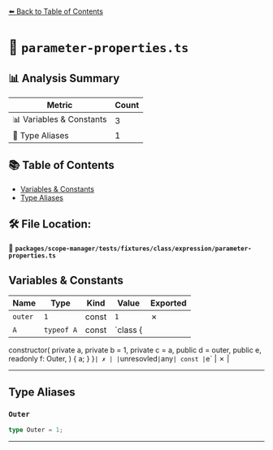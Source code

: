 [⬅️ Back to Table of Contents](../../../../../../index.md)

# 📄 `parameter-properties.ts`

## 📊 Analysis Summary

| Metric | Count |
|--------|-------|
| 📊 Variables & Constants | 3 |
| 📑 Type Aliases | 1 |

## 📚 Table of Contents

- [Variables & Constants](#variables-constants)
- [Type Aliases](#type-aliases)

## 🛠️ File Location:
📂 **`packages/scope-manager/tests/fixtures/class/expression/parameter-properties.ts`**

## Variables & Constants

| Name | Type | Kind | Value | Exported |
|------|------|------|-------|----------|
| `outer` | `1` | const | `1` | ✗ |
| `A` | `typeof A` | const | `class {
  constructor(
    private a,
    private b = 1,
    private c = a,
    public d = outer,
    public e,
    readonly f: Outer,
  ) {
    a;
  }
}` | ✗ |
| `unresovled` | `any` | const | `e` | ✗ |


---

## Type Aliases

### `Outer`

```ts
type Outer = 1;
```


---